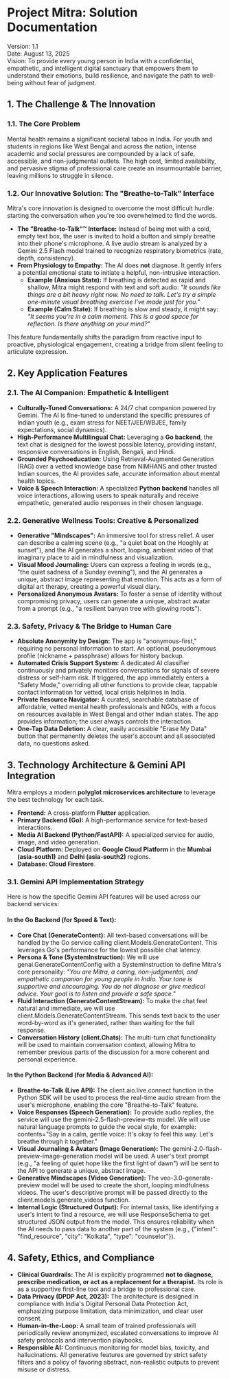 # **Project Mitra: Solution Documentation**

Version: 1.1  
Date: August 13, 2025  
Vision: To provide every young person in India with a confidential, empathetic, and intelligent digital sanctuary that empowers them to understand their emotions, build resilience, and navigate the path to well-being without fear of judgment.

## **1\. The Challenge & The Innovation**

### **1.1. The Core Problem**

Mental health remains a significant societal taboo in India. For youth and students in regions like West Bengal and across the nation, intense academic and social pressures are compounded by a lack of safe, accessible, and non-judgmental outlets. The high cost, limited availability, and pervasive stigma of professional care create an insurmountable barrier, leaving millions to struggle in silence.

### **1.2. Our Innovative Solution: The "Breathe-to-Talk" Interface**

Mitra's core innovation is designed to overcome the most difficult hurdle: starting the conversation when you're too overwhelmed to find the words.

* **The "Breathe-to-Talk"™ Interface:** Instead of being met with a cold, empty text box, the user is invited to hold a button and simply breathe into their phone's microphone. A live audio stream is analyzed by a Gemini 2.5 Flash model trained to recognize respiratory biometrics (rate, depth, consistency).  
* **From Physiology to Empathy:** The AI does **not** diagnose. It gently infers a potential emotional state to initiate a helpful, non-intrusive interaction.  
  * **Example (Anxious State):** If breathing is detected as rapid and shallow, Mitra might respond with text and soft audio: *"It sounds like things are a bit heavy right now. No need to talk. Let's try a simple one-minute visual breathing exercise I've made just for you."*  
  * **Example (Calm State):** If breathing is slow and steady, it might say: *"It seems you're in a calm moment. This is a good space for reflection. Is there anything on your mind?"*

This feature fundamentally shifts the paradigm from reactive input to proactive, physiological engagement, creating a bridge from silent feeling to articulate expression.

## **2\. Key Application Features**

### **2.1. The AI Companion: Empathetic & Intelligent**

* **Culturally-Tuned Conversations:** A 24/7 chat companion powered by Gemini. The AI is fine-tuned to understand the specific pressures of Indian youth (e.g., exam stress for NEET/JEE/WBJEE, family expectations, social dynamics).  
* **High-Performance Multilingual Chat:** Leveraging a **Go backend**, the text chat is designed for the lowest possible latency, providing instant, responsive conversations in English, Bengali, and Hindi.  
* **Grounded Psychoeducation:** Using Retrieval-Augmented Generation (RAG) over a vetted knowledge base from NIMHANS and other trusted Indian sources, the AI provides safe, accurate information about mental health topics.  
* **Voice & Speech Interaction:** A specialized **Python backend** handles all voice interactions, allowing users to speak naturally and receive empathetic, generated audio responses in their chosen language.

### **2.2. Generative Wellness Tools: Creative & Personalized**

* **Generative "Mindscapes":** An immersive tool for stress relief. A user can describe a calming scene (e.g., "a quiet boat on the Hooghly at sunset"), and the AI generates a short, looping, ambient video of that imaginary place to aid in mindfulness and visualization.  
* **Visual Mood Journaling:** Users can express a feeling in words (e.g., "the quiet sadness of a Sunday evening"), and the AI generates a unique, abstract image representing that emotion. This acts as a form of digital art therapy, creating a powerful visual diary.  
* **Personalized Anonymous Avatars:** To foster a sense of identity without compromising privacy, users can generate a unique, abstract avatar from a prompt (e.g., "a resilient banyan tree with glowing roots").

### **2.3. Safety, Privacy & The Bridge to Human Care**

* **Absolute Anonymity by Design:** The app is "anonymous-first," requiring no personal information to start. An optional, pseudonymous profile (nickname \+ passphrase) allows for history backup.  
* **Automated Crisis Support System:** A dedicated AI classifier continuously and privately monitors conversations for signals of severe distress or self-harm risk. If triggered, the app immediately enters a "Safety Mode," overriding all other functions to provide clear, tappable contact information for vetted, local crisis helplines in India.  
* **Private Resource Navigator:** A curated, searchable database of affordable, vetted mental health professionals and NGOs, with a focus on resources available in West Bengal and other Indian states. The app provides information; the user always controls the interaction.  
* **One-Tap Data Deletion:** A clear, easily accessible "Erase My Data" button that permanently deletes the user's account and all associated data, no questions asked.

## **3\. Technology Architecture & Gemini API Integration**

Mitra employs a modern **polyglot microservices architecture** to leverage the best technology for each task.

* **Frontend:** A cross-platform **Flutter** application.  
* **Primary Backend (Go):** A high-performance service for text-based interactions.  
* **Media AI Backend (Python/FastAPI):** A specialized service for audio, image, and video generation.  
* **Cloud Platform:** Deployed on **Google Cloud Platform** in the **Mumbai (asia-south1)** and **Delhi (asia-south2)** regions.  
* **Database:** **Cloud Firestore**.

### **3.1. Gemini API Implementation Strategy**

Here is how the specific Gemini API features will be used across our backend services:

#### **In the Go Backend (for Speed & Text):**

* **Core Chat (GenerateContent):** All text-based conversations will be handled by the Go service calling client.Models.GenerateContent. This leverages Go's performance for the lowest possible chat latency.  
* **Persona & Tone (SystemInstruction):** We will use genai.GenerateContentConfig with a SystemInstruction to define Mitra's core personality: *"You are Mitra, a caring, non-judgmental, and empathetic companion for young people in India. Your tone is supportive and encouraging. You do not diagnose or give medical advice. Your goal is to listen and provide a safe space."*  
* **Fluid Interaction (GenerateContentStream):** To make the chat feel natural and immediate, we will use client.Models.GenerateContentStream. This sends text back to the user word-by-word as it's generated, rather than waiting for the full response.  
* **Conversation History (client.Chats):** The multi-turn chat functionality will be used to maintain conversation context, allowing Mitra to remember previous parts of the discussion for a more coherent and personal experience.

#### **In the Python Backend (for Media & Advanced AI):**

* **Breathe-to-Talk (Live API):** The client.aio.live.connect function in the Python SDK will be used to process the real-time audio stream from the user's microphone, enabling the core "Breathe-to-Talk" feature.  
* **Voice Responses (Speech Generation):** To provide audio replies, the service will use the gemini-2.5-flash-preview-tts model. We will use natural language prompts to guide the vocal style, for example: contents="Say in a calm, gentle voice: It's okay to feel this way. Let's breathe through it together."  
* **Visual Journaling & Avatars (Image Generation):** The gemini-2.0-flash-preview-image-generation model will be used. A user's text prompt (e.g., "a feeling of quiet hope like the first light of dawn") will be sent to the API to generate a unique, abstract image.  
* **Generative Mindscapes (Video Generation):** The veo-3.0-generate-preview model will be used to create the short, looping mindfulness videos. The user's descriptive prompt will be passed directly to the client.models.generate\_videos function.  
* **Internal Logic (Structured Output):** For internal tasks, like identifying a user's intent to find a resource, we will use ResponseSchema to get structured JSON output from the model. This ensures reliability when the AI needs to pass data to another part of the system (e.g., {"intent": "find\_resource", "city": "Kolkata", "type": "counselor"}).

## **4\. Safety, Ethics, and Compliance**

* **Clinical Guardrails:** The AI is explicitly programmed **not to diagnose, prescribe medication, or act as a replacement for a therapist.** Its role is as a supportive first-line tool and a bridge to professional care.  
* **Data Privacy (DPDP Act, 2023):** The architecture is designed in compliance with India's Digital Personal Data Protection Act, emphasizing purpose limitation, data minimization, and clear user consent.  
* **Human-in-the-Loop:** A small team of trained professionals will periodically review anonymized, escalated conversations to improve AI safety protocols and intervention playbooks.  
* **Responsible AI:** Continuous monitoring for model bias, toxicity, and hallucinations. All generative features are governed by strict safety filters and a policy of favoring abstract, non-realistic outputs to prevent misuse or distress.